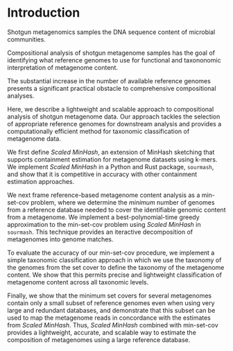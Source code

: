 # Introduction

Shotgun metagenomics samples the DNA sequence content of microbial
communities.

Compositional analysis of shotgun metagenome samples has the goal of
identifying what reference genomes to use for functional and
taxononomic interpretation of metagenome content.

The substantial increase in the number of available reference genomes
presents a significant practical obstacle to comprehensive
compositional analyses.

Here, we describe a lightweight and scalable approach to compositional
analysis of shotgun metagenome data. Our approach tackles the
selection of appropriate reference genomes for downstream analysis and provides a
computationally efficient method for taxonomic classification of
metagenome data.

We first define _Scaled MinHash_, an extension of MinHash sketching
that supports containment estimation for metagenome
datasets using k-mers.  We implement _Scaled MinHash_ in a Python and
Rust package, `sourmash`, and show that it is competitive in
accuracy with other containment estimation approaches.

We next frame reference-based metagenome content analysis as a
min-set-cov problem, where we determine the _minimum_ number of
genomes from a reference database needed to cover the identifiable
genomic content from a metagenome.  We implement a
best-polynomial-time greedy approximation to the min-set-cov problem
using _Scaled MinHash_ in `sourmash`. This technique provides an
iteractive decomposition of metagenomes into genome matches.

To evaluate the accuracy of our min-set-cov procedure, we implement a
simple taxonomic classification approach in which we use the taxonomy
of the genomes from the set cover to define the taxonomy of the
metagenome content. We show that this permits precise and lightweight
classification of metagenome content across all taxonomic levels.

Finally, we show that the minimum set covers for several metagenomes
contain only a small subset of reference genomes even when using very
large and redundant databases, and demonstrate that this subset can be
used to map the metagenome reads in concordance with the estimates
from _Scaled MinHash_. Thus, _Scaled MinHash_ combined with
min-set-cov provides a lightweight, accurate, and scalable way to
estimate the composition of metagenomes using a large reference
database.

